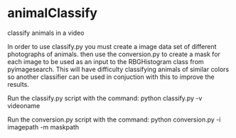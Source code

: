 # animalClassify
classify animals in a video 

In order to use classify.py you must create a image data set of different photographs of animals.  then use the conversion.py to create a mask for each image to be used as an input to the RBGHistogram class from pyimagesearch.  This will have difficulty classifying animals of similar colors so another classifier can be used in conjuction with this to improve the results. 

Run the classify.py script with the command: python classify.py -v videoname

Run the conversion.py script with the command: python conversion.py -i imagepath -m maskpath
